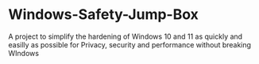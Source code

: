 # Windows-Safety-Jump-Box
A project to simplify the hardening of Windows 10 and 11 as quickly and easilly as possible for Privacy, security and performance without breaking WIndows
